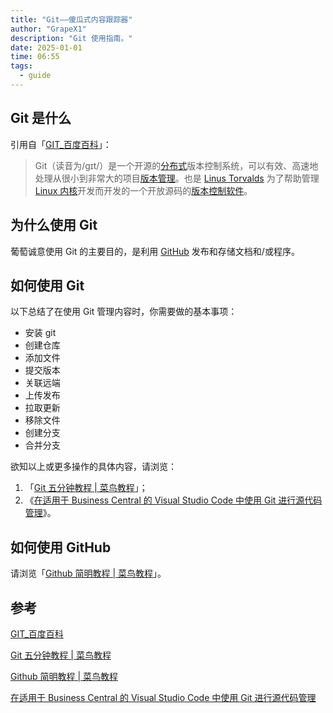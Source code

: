 ```yaml
---
title: "Git——傻瓜式内容跟踪器"
author: "GrapeX1"
description: "Git 使用指南。"
date: 2025-01-01
time: 06:55
tags:
  - guide
---
```


## Git 是什么

引用自「[GIT_百度百科](https://baike.baidu.com/item/GIT/12647237?fr=ge_ala)」：

> Git（读音为/gɪt/）是一个开源的[分布式](https://baike.baidu.com/item/%E5%88%86%E5%B8%83%E5%BC%8F/19276232)版本控制系统，可以有效、高速地处理从很小到非常大的项目[版本管理](https://baike.baidu.com/item/%E7%89%88%E6%9C%AC%E7%AE%A1%E7%90%86/2511538)。也是 [Linus Torvalds](https://baike.baidu.com/item/Linus%20Torvalds/9336769) 为了帮助管理 [Linux 内核](https://baike.baidu.com/item/Linux%E5%86%85%E6%A0%B8/10142820)开发而开发的一个开放源码的[版本控制软件](https://baike.baidu.com/item/%E7%89%88%E6%9C%AC%E6%8E%A7%E5%88%B6%E8%BD%AF%E4%BB%B6/2617766)。

## 为什么使用 Git

葡萄诚意使用 Git 的主要目的，是利用 [GitHub](https://github.com/) 发布和存储文档和/或程序。

## 如何使用 Git

以下总结了在使用 Git 管理内容时，你需要做的基本事项：

- 安装 git
- 创建仓库
- 添加文件
- 提交版本
- 关联远端
- 上传发布
- 拉取更新
- 移除文件
- 创建分支
- 合并分支

欲知以上或更多操作的具体内容，请浏览：

1. 「[Git 五分钟教程 | 菜鸟教程](https://www.runoob.com/w3cnote/git-five-minutes-tutorial.html)」；
1. 《[在适用于 Business Central 的 Visual Studio Code 中使用 Git 进行源代码管理](https://learn.microsoft.com/zh-cn/training/modules/work-source-control-git/)》。

## 如何使用 GitHub

请浏览「[Github 简明教程 | 菜鸟教程](https://www.runoob.com/w3cnote/git-guide.html)」。

## 参考

[GIT_百度百科](https://baike.baidu.com/item/GIT/12647237?fr=ge_ala)

[Git 五分钟教程 | 菜鸟教程](https://www.runoob.com/w3cnote/git-five-minutes-tutorial.html)

[Github 简明教程 | 菜鸟教程](https://www.runoob.com/w3cnote/git-guide.html)

[在适用于 Business Central 的 Visual Studio Code 中使用 Git 进行源代码管理](https://learn.microsoft.com/zh-cn/training/modules/work-source-control-git/)
